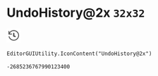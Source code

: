 # UndoHistory@2x `32x32`
<img src="/img/UndoHistory@2x.png" width=32 height=32>

``` CSharp
EditorGUIUtility.IconContent("UndoHistory@2x")
```
```
-2685236767990123400
```
